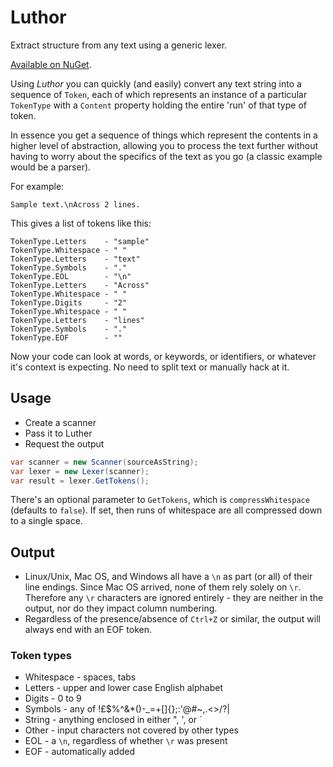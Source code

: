 # Luthor

Extract structure from any text using a generic lexer.

[Available on NuGet](https://www.nuget.org/packages/Luthor/).

Using *Luthor* you can quickly (and easily) convert any text string into a sequence of ```Token```, each of which represents an instance of a particular ```TokenType``` with a ```Content``` property holding the entire 'run' of that type of token.

In essence you get a sequence of things which represent the contents in a higher level of abstraction, allowing you to process the text further without having to worry about the specifics of the text as you go (a classic example would be a parser).

For example:

```
Sample text.\nAcross 2 lines.
```

This gives a list of tokens like this:

```
TokenType.Letters    - "sample"
TokenType.Whitespace - " "
TokenType.Letters    - "text"
TokenType.Symbols    - "."
TokenType.EOL        - "\n"
TokenType.Letters    - "Across"
TokenType.Whitespace - " "
TokenType.Digits     - "2"
TokenType.Whitespace - " "
TokenType.Letters    - "lines"
TokenType.Symbols    - "."
TokenType.EOF        - ""
```

Now your code can look at words, or keywords, or identifiers, or whatever it's context is expecting. No need to split text or manually hack at it.

## Usage

* Create a scanner
* Pass it to Luther
* Request the output

```cs
var scanner = new Scanner(sourceAsString);
var lexer = new Lexer(scanner);
var result = lexer.GetTokens();
```

There's an optional parameter to ```GetTokens```, which is ```compressWhitespace``` (defaults to ```false```). If set, then runs of whitespace are all compressed down to a single space.

## Output

* Linux/Unix, Mac OS, and Windows all have a ```\n``` as part (or all) of their line endings. Since Mac OS arrived, none of them rely solely on ```\r```. Therefore any ```\r``` characters are ignored entirely - they are neither in the output, nor do they impact column numbering.
* Regardless of the presence/absence of ```Ctrl+Z``` or similar, the output will always end with an EOF token.

### Token types

* Whitespace - spaces, tabs
* Letters - upper and lower case English alphabet
* Digits - 0 to 9
* Symbols - any of !£$%^&*()-_=+[]{};:'@#~,.<>/?\|
* String - anything enclosed in either ", ', or `
* Other - input characters not covered by other types
* EOL - a ```\n```, regardless of whether ```\r``` was present 
* EOF - automatically added
